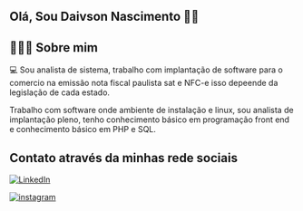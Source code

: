 
## **Olá, Sou Daivson Nascimento** 🧑‍💻

## 👨🏻‍💻 **Sobre mim**

💻 Sou analista de sistema, trabalho com implantação de software para o comercio na emissão nota fiscal paulista sat e NFC-e isso depeende da legislação de cada estado.

Trabalho com software onde ambiente de instalação e linux, sou analista de implantação pleno, tenho conhecimento básico em programação front end e conhecimento básico em PHP e SQL.



## **Contato através da minhas rede sociais**

[![LinkedIn](https://img.shields.io/badge/LinkedIn-0077B5?style=for-the-badge&logo=linkedin&logoColor=white)](https://www.linkedin.com/in/daivson-natanaele-9235342a9/)


[![instagram](https://img.shields.io/badge/Instagram-E4405F?style=for-the-badge&logo=instagram&logoColor=white)](https://www.instagram.com/daivsonaraujo/)  


